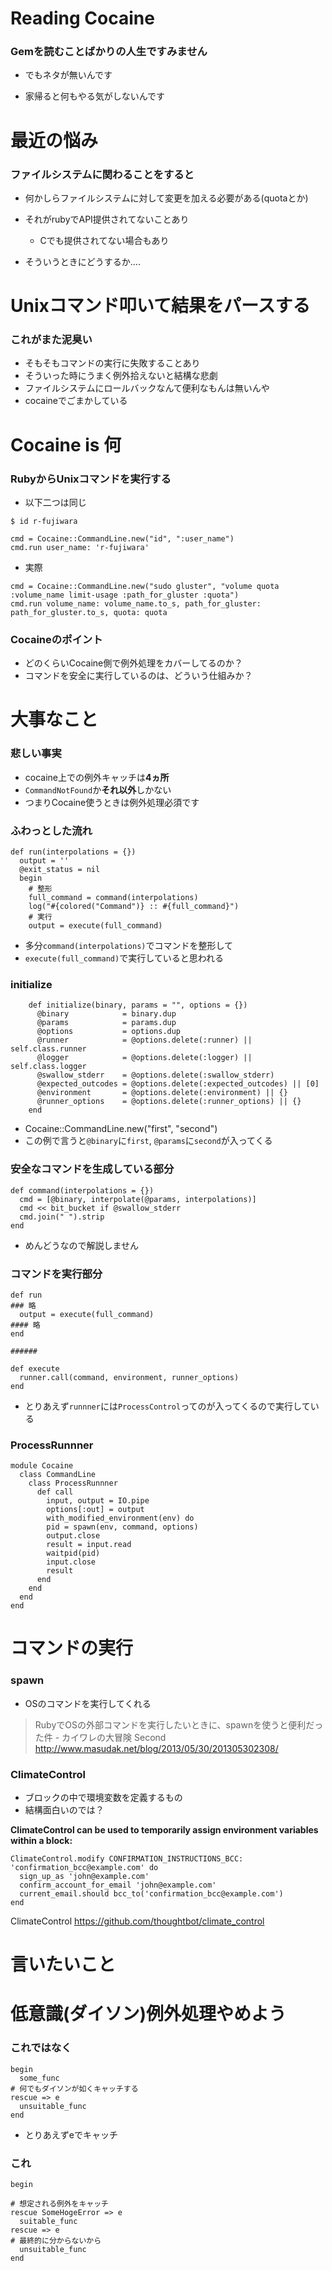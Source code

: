 Reading Cocaine
====

### Gemを読むことばかりの人生ですみません

- でもネタが無いんです
     
- 家帰ると何もやる気がしないんです
    


最近の悩み
===

### ファイルシステムに関わることをすると

- 何かしらファイルシステムに対して変更を加える必要がある(quotaとか)
    
- それがrubyでAPI提供されてないことあり
  - Cでも提供されてない場合もあり
     
- そういうときにどうするか....


Unixコマンド叩いて結果をパースする
====

### これがまた泥臭い

- そもそもコマンドの実行に失敗することあり
- そういった時にうまく例外拾えないと結構な悲劇
- ファイルシステムにロールバックなんて便利なもんは無いんや
- cocaineでごまかしている

Cocaine is 何
====

### RubyからUnixコマンドを実行する

- 以下二つは同じ

```
$ id r-fujiwara
```

```
cmd = Cocaine::CommandLine.new("id", ":user_name")  
cmd.run user_name: 'r-fujiwara'
```

- 実際

```
cmd = Cocaine::CommandLine.new("sudo gluster", "volume quota :volume_name limit-usage :path_for_gluster :quota")
cmd.run volume_name: volume_name.to_s, path_for_gluster: path_for_gluster.to_s, quota: quota
```


### Cocaineのポイント

- どのくらいCocaine側で例外処理をカバーしてるのか？
- コマンドを安全に実行しているのは、どういう仕組みか？


大事なこと
=====

### 悲しい事実

- cocaine上での例外キャッチは**4ヵ所**
- `CommandNotFound`か**それ以外**しかない
- つまりCocaine使うときは例外処理必須です



###  ふわっとした流れ

```
def run(interpolations = {})
  output = ''
  @exit_status = nil
  begin
    # 整形
    full_command = command(interpolations)
    log("#{colored("Command")} :: #{full_command}")
    # 実行
    output = execute(full_command)
```

- 多分`command(interpolations)`でコマンドを整形して
- `execute(full_command)`で実行していると思われる

### initialize

```
    def initialize(binary, params = "", options = {})
      @binary            = binary.dup
      @params            = params.dup
      @options           = options.dup
      @runner            = @options.delete(:runner) || self.class.runner
      @logger            = @options.delete(:logger) || self.class.logger
      @swallow_stderr    = @options.delete(:swallow_stderr)
      @expected_outcodes = @options.delete(:expected_outcodes) || [0]
      @environment       = @options.delete(:environment) || {}
      @runner_options    = @options.delete(:runner_options) || {}
    end
```

- Cocaine::CommandLine.new("first", "second")
- この例で言うと`@binary`に`first`, `@params`に`second`が入ってくる

### 安全なコマンドを生成している部分

```
def command(interpolations = {})
  cmd = [@binary, interpolate(@params, interpolations)]
  cmd << bit_bucket if @swallow_stderr
  cmd.join(" ").strip
end
```

- めんどうなので解説しません

### コマンドを実行部分

```
def run
### 略
  output = execute(full_command)
#### 略
end

######

def execute
  runner.call(command, environment, runner_options)  
end
```

- とりあえず`runnner`には`ProcessControl`ってのが入ってくるので実行している

### ProcessRunnner

```
module Cocaine
  class CommandLine
    class ProcessRunnner
      def call
        input, output = IO.pipe
        options[:out] = output
        with_modified_environment(env) do
        pid = spawn(env, command, options)
        output.close
        result = input.read
        waitpid(pid)
        input.close
        result  
      end
    end
  end
end
```

コマンドの実行
====

### spawn

- OSのコマンドを実行してくれる

>RubyでOSの外部コマンドを実行したいときに、spawnを使うと便利だった件 - カイワレの大冒険 Second
http://www.masudak.net/blog/2013/05/30/201305302308/



### ClimateControl

- ブロックの中で環境変数を定義するもの
- 結構面白いのでは？


**ClimateControl can be used to temporarily assign environment variables within a block:**


```
ClimateControl.modify CONFIRMATION_INSTRUCTIONS_BCC: 'confirmation_bcc@example.com' do
  sign_up_as 'john@example.com'
  confirm_account_for_email 'john@example.com'
  current_email.should bcc_to('confirmation_bcc@example.com')
end
```

>
ClimateControl
https://github.com/thoughtbot/climate_control


言いたいこと
====

低意識(ダイソン)例外処理やめよう
====


### これではなく

```
begin
  some_func
# 何でもダイソンが如くキャッチする
rescue => e
  unsuitable_func
end
```

- とりあえずeでキャッチ

### これ

```
begin

# 想定される例外をキャッチ
rescue SomeHogeError => e
  suitable_func
rescue => e
# 最終的に分からないから
  unsuitable_func
end
```
